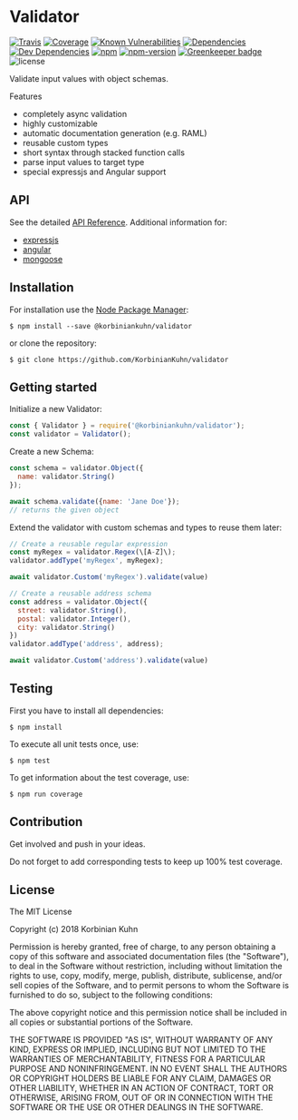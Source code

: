 # Validator

[![Travis](https://img.shields.io/travis/KorbinianKuhn/validator.svg?style=flat-square)](https://travis-ci.org/KorbinianKuhn/validator/builds)
[![Coverage](http://img.shields.io/coveralls/KorbinianKuhn/validator.svg?style=flat-square&branch=master)](https://coveralls.io/r/KorbinianKuhn/validator)
[![Known Vulnerabilities](https://snyk.io/test/github/KorbinianKuhn/validator/badge.svg?style=flat-square)](https://snyk.io/test/github/KorbinianKuhn/validator)
[![Dependencies](https://img.shields.io/david/KorbinianKuhn/validator.svg?style=flat-square)](https://david-dm.org/KorbinianKuhn/validator)
[![Dev Dependencies](https://img.shields.io/david/dev/KorbinianKuhn/validator.svg?style=flat-square)](https://david-dm.org/KorbinianKuhn/validator)
[![npm](https://img.shields.io/npm/dt/@korbiniankuhn/validator.svg?style=flat-square)](https://www.npmjs.com/package/@korbiniankuhn/validator)
[![npm-version](https://img.shields.io/npm/v/@korbiniankuhn/validator.svg?style=flat-square)](https://www.npmjs.com/package/@korbiniankuhn/validator)
[![Greenkeeper badge](https://badges.greenkeeper.io/KorbinianKuhn/validator.svg?style-flat)](https://greenkeeper.io/)
![license](https://img.shields.io/github/license/KorbinianKuhn/validator.svg?style=flat-square)

Validate input values with object schemas.

Features

- completely async validation
- highly customizable
- automatic documentation generation (e.g. RAML)
- reusable custom types
- short syntax through stacked function calls
- parse input values to target type
- special expressjs and Angular support

## API

See the detailed [API Reference](doc/api.md). 
Additional information for:

- [expressjs](doc/express.md)
- [angular](doc/angular.md)
- [mongoose](doc/mongoose.md)

## Installation

For installation use the [Node Package Manager](https://github.com/npm/npm):

```
$ npm install --save @korbiniankuhn/validator
```

or clone the repository:

```
$ git clone https://github.com/KorbinianKuhn/validator
```

## Getting started

Initialize a new Validator:

``` javascript
const { Validator } = require('@korbiniankuhn/validator');
const validator = Validator();
```

Create a new Schema:

``` javascript
const schema = validator.Object({
  name: validator.String()
});

await schema.validate({name: 'Jane Doe'});
// returns the given object
```

Extend the validator with custom schemas and types to reuse them later:

``` javascript
// Create a reusable regular expression
const myRegex = validator.Regex(\[A-Z]\);
validator.addType('myRegex', myRegex);

await validator.Custom('myRegex').validate(value)

// Create a reusable address schema
const address = validator.Object({
  street: validator.String(),
  postal: validator.Integer(),
  city: validator.String()
})
validator.addType('address', address);

await validator.Custom('address').validate(value)
```

## Testing

First you have to install all dependencies:

```
$ npm install
```

To execute all unit tests once, use:

```
$ npm test
```

To get information about the test coverage, use:

```
$ npm run coverage
```

## Contribution

Get involved and push in your ideas.

Do not forget to add corresponding tests to keep up 100% test coverage.

## License

The MIT License

Copyright (c) 2018 Korbinian Kuhn

Permission is hereby granted, free of charge, to any person obtaining a copy
of this software and associated documentation files (the "Software"), to deal
in the Software without restriction, including without limitation the rights
to use, copy, modify, merge, publish, distribute, sublicense, and/or sell
copies of the Software, and to permit persons to whom the Software is
furnished to do so, subject to the following conditions:

The above copyright notice and this permission notice shall be included in
all copies or substantial portions of the Software.

THE SOFTWARE IS PROVIDED "AS IS", WITHOUT WARRANTY OF ANY KIND, EXPRESS OR
IMPLIED, INCLUDING BUT NOT LIMITED TO THE WARRANTIES OF MERCHANTABILITY,
FITNESS FOR A PARTICULAR PURPOSE AND NONINFRINGEMENT. IN NO EVENT SHALL THE
AUTHORS OR COPYRIGHT HOLDERS BE LIABLE FOR ANY CLAIM, DAMAGES OR OTHER
LIABILITY, WHETHER IN AN ACTION OF CONTRACT, TORT OR OTHERWISE, ARISING FROM,
OUT OF OR IN CONNECTION WITH THE SOFTWARE OR THE USE OR OTHER DEALINGS IN
THE SOFTWARE.

